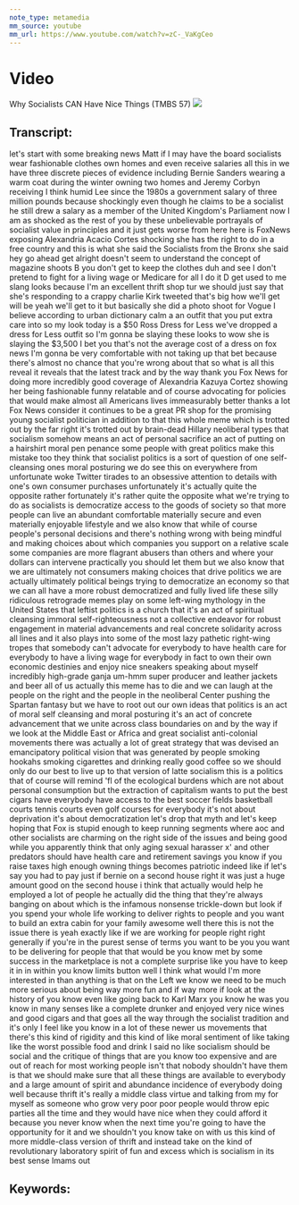 ```yaml
---
note_type: metamedia
mm_source: youtube
mm_url: https://www.youtube.com/watch?v=zC-_VaKgCeo
---
```


# Video
Why Socialists CAN Have Nice Things (TMBS 57)
![](https://www.youtube.com/watch?v=zC-_VaKgCeo)

## Transcript:

let's start with some breaking news
Matt if I may have the board socialists
wear fashionable clothes
own homes and even receive salaries all
this in we have three discrete pieces of
evidence including Bernie Sanders
wearing a warm coat during the winter
owning two homes and Jeremy Corbyn
receiving I think humid Lee since the
1980s a government salary of three
million pounds because shockingly even
though he claims to be a socialist he
still drew a salary as a member of the
United Kingdom's Parliament now I am as
shocked as the rest of you by these
unbelievable portrayals of socialist
value in principles and it just gets
worse from here here is FoxNews exposing
Alexandria Acacio Cortes shocking she
has the right to do in a free country
and this is what she said
the Socialists from the Bronx she said
hey go ahead get alright doesn't seem to
understand the concept of magazine
shoots B you don't get to keep the
clothes duh and see I don't pretend to
fight for a living wage or Medicare for
all I do it D get used to me slang looks
because I'm an excellent thrift shop tur
we should just say that she's responding
to a crappy charlie Kirk tweeted that's
big how we'll get will be yeah we'll get
to it but basically she did a photo
shoot for Vogue I believe according to
urban dictionary calm a an outfit that
you put extra care into so my look today
is a $50 Ross Dress for Less we've
dropped a dress for Less outfit so I'm
gonna be slaying these looks to wow she
is slaying the $3,500 I bet you that's
not the average cost of a dress on fox
news I'm gonna be very comfortable with
not taking up that bet because there's
almost no chance that you're wrong about
that so what
is all this reveal it reveals that the
latest track and by the way thank you
Fox News for doing more incredibly good
coverage of Alexandria Kazuya Cortez
showing her being fashionable funny
relatable and of course advocating for
policies that would make almost all
Americans lives immeasurably better
thanks a lot Fox News consider it
continues to be a great PR shop for the
promising young socialist politician in
addition to that this whole meme which
is trotted out by the far right it's
trotted out by brain-dead Hillary
neoliberal types that socialism somehow
means an act of personal sacrifice an
act of putting on a hairshirt
moral pen penance some people with great
politics make this mistake too they
think that socialist politics is a sort
of question of one self-cleansing ones
moral posturing we do see this on
everywhere from unfortunate woke Twitter
tirades to an obsessive attention to
details with one's own consumer
purchases unfortunately it's actually
quite the opposite
rather fortunately it's rather quite the
opposite what we're trying to do as
socialists is democratize access to the
goods of society so that more people can
live an abundant comfortable materially
secure and even materially enjoyable
lifestyle and we also know that while of
course people's personal decisions and
there's nothing wrong with being mindful
and making choices about which companies
you support on a relative scale some
companies are more flagrant abusers than
others and where your dollars can
intervene practically you should let
them but we also know that we are
ultimately not consumers making choices
that drive politics we are actually
ultimately political beings trying to
democratize an economy so that we can
all have a more robust democratized and
fully lived life these silly ridiculous
retrograde memes play on some left-wing
mythology in the United States that
leftist politics is a church that it's
an act of spiritual cleansing immoral
self-righteousness not a collective
endeavor for robust engagement in
material advancements and real concrete
solidarity across all lines and it also
plays into some of the most lazy
pathetic right-wing tropes that somebody
can't advocate for everybody to have
health care for everybody to have a
living wage for everybody in fact to own
their own economic destinies and enjoy
nice sneakers speaking about myself
incredibly high-grade ganja um-hmm super
producer and leather jackets and beer
all of us actually this meme has to die
and we can laugh at the people on the
right and the people in the neoliberal
Center pushing the Spartan fantasy but
we have to root out our own ideas that
politics is an act of moral self
cleansing and moral posturing it's an
act of concrete advancement that we
unite across class boundaries on and by
the way if we look at the Middle East or
Africa and great socialist anti-colonial
movements there was actually a lot of
great strategy that was devised an
emancipatory political vision that was
generated by people smoking hookahs
smoking cigarettes and drinking really
good coffee so we should only do our
best to live up to that version of latte
socialism this is a politics that of
course will remind 'fl of the ecological
burdens which are not about personal
consumption but the extraction of
capitalism wants to put the best cigars
have everybody have access to the best
soccer fields basketball courts tennis
courts even golf courses for everybody
it's not about deprivation it's about
democratization let's drop that myth and
let's keep hoping that Fox is stupid
enough to keep running segments where
aoc and other socialists are charming on
the right side of the issues and
being good while you apparently think
that only aging sexual harasser x' and
other predators should have health care
and retirement savings you know if you
raise taxes high enough owning things
becomes patriotic indeed like if let's
say you had to pay just if bernie on a
second house right it was just a huge
amount good on the second house i think
that actually would help he employed a
lot of people he actually did the thing
that they're always banging on about
which is the infamous nonsense
trickle-down but look if you spend your
whole life working to deliver rights to
people and you want to build an extra
cabin for your family awesome well there
this is not the issue there is yeah
exactly like if we are working for
people right right generally if you're
in the purest sense of terms you want to
be you you want to be delivering for
people that that would be you know met
by some success in the marketplace is
not a complete surprise like you have to
keep it in in within you know limits
button well I think what would I'm more
interested in than anything is that on
the Left we know we need to be much more
serious about being way more fun and if
way more if look at the history of you
know even like going back to Karl Marx
you know he was you know in many senses
like a complete drunker and enjoyed very
nice wines and good cigars and that goes
all the way through the socialist
tradition and it's only I feel like you
know in a lot of these newer us
movements that there's this kind of
rigidity and this kind of like moral
sentiment of like taking like the worst
possible food and drink I said no like
socialism should be social and the
critique of things that are you know too
expensive and are out of reach for most
working people isn't that nobody
shouldn't have them is that we should
make sure that all these things are
available to everybody and a large
amount of spirit and abundance
incidence of everybody doing well
because thrift it's really a middle
class virtue and talking from my for
myself as someone who grow very poor
poor people would throw epic parties all
the time and they would have nice
when they could afford it because you
never know when the next time you're
going to have the opportunity for it and
we shouldn't you know take on with us
this kind of more middle-class version
of thrift and instead take on the kind
of revolutionary laboratory spirit of
fun and excess which is socialism in its
best sense Imams out


## Keywords:
